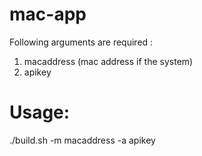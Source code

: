 # mac-app

Following arguments are required :

1. macaddress (mac address if the system)
2. apikey 

# Usage:

./build.sh -m macaddress -a apikey
